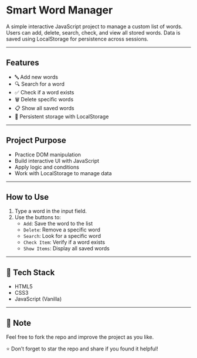# Smart Word Manager

A simple interactive JavaScript project to manage a custom list of words. Users can add, delete, search, check, and view all stored words. Data is saved using LocalStorage for persistence across sessions.

---

##  Features

- 🔤 Add new words
- 🔍 Search for a word
- ✅ Check if a word exists
- 🗑️ Delete specific words
- 📋 Show all saved words
- 💾 Persistent storage with LocalStorage

---

##  Project Purpose

- Practice DOM manipulation
- Build interactive UI with JavaScript
- Apply logic and conditions
- Work with LocalStorage to manage data

---

##  How to Use

1. Type a word in the input field.
2. Use the buttons to:
   - `Add`: Save the word to the list
   - `Delete`: Remove a specific word
   - `Search`: Look for a specific word
   - `Check Item`: Verify if a word exists
   - `Show Items`: Display all saved words

---

## 🧪 Tech Stack

- HTML5  
- CSS3  
- JavaScript (Vanilla)

---

## 📌 Note

Feel free to fork the repo and improve the project as you like.

⭐ Don’t forget to star the repo and share if you found it helpful!
